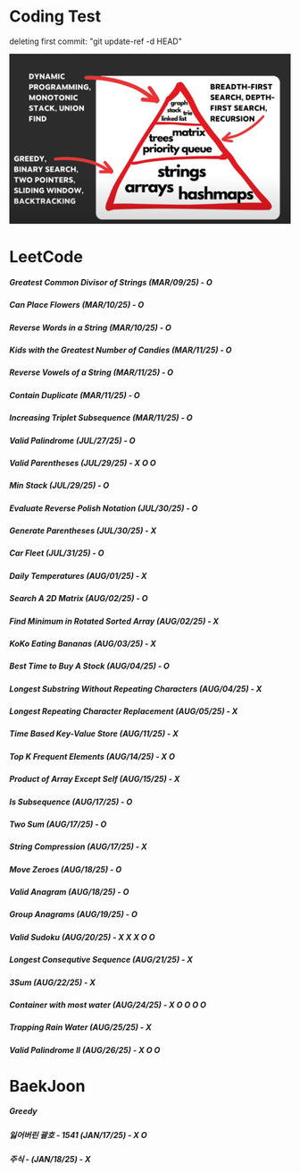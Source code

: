 # Coding Test

deleting first commit: "git update-ref -d HEAD"


![Image](image.png)

# LeetCode
##### Greatest Common Divisor of Strings (MAR/09/25) - O
##### Can Place Flowers (MAR/10/25) - O 
##### Reverse Words in a String (MAR/10/25) - O
##### Kids with the Greatest Number of Candies (MAR/11/25) - O
##### Reverse Vowels of a String (MAR/11/25) - O
##### Contain Duplicate (MAR/11/25) - O
##### Increasing Triplet Subsequence (MAR/11/25) - O
##### Valid Palindrome (JUL/27/25) - O 
##### Valid Parentheses (JUL/29/25) - X O O
##### Min Stack (JUL/29/25) - O
##### Evaluate Reverse Polish Notation (JUL/30/25) - O
##### Generate Parentheses (JUL/30/25) - X
##### Car Fleet (JUL/31/25) - O
##### Daily Temperatures  (AUG/01/25) - X
##### Search A 2D Matrix (AUG/02/25) - O
##### Find Minimum in Rotated Sorted Array (AUG/02/25) - X
##### KoKo Eating Bananas (AUG/03/25) - X
##### Best Time to Buy A Stock (AUG/04/25) - O
##### Longest Substring Without Repeating Characters (AUG/04/25) - X
##### Longest Repeating Character Replacement (AUG/05/25) - X
##### Time Based Key-Value Store (AUG/11/25) - X
##### Top K Frequent Elements (AUG/14/25) - X O
##### Product of Array Except Self (AUG/15/25) - X
##### Is Subsequence (AUG/17/25) - O
##### Two Sum (AUG/17/25) - O
##### String Compression (AUG/17/25) - X
##### Move Zeroes (AUG/18/25) - O
##### Valid Anagram (AUG/18/25) - O
##### Group Anagrams (AUG/19/25) - O
##### Valid Sudoku (AUG/20/25) - X X X O O
##### Longest Consequtive Sequence (AUG/21/25) - X
##### 3Sum (AUG/22/25) - X 
##### Container with most water (AUG/24/25) - X O O O O
##### Trapping Rain Water (AUG/25/25) - X
##### Valid Palindrome II (AUG/26/25) - X O O


# BaekJoon 
##### Greedy
##### 잃어버린 괄호 - 1541 (JAN/17/25) - X O
##### 주식 - (JAN/18/25) - X    



